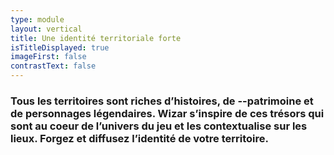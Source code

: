 ```yaml
---
type: module
layout: vertical
title: Une identité territoriale forte
isTitleDisplayed: true
imageFirst: false
contrastText: false
---
```

### Tous les territoires sont **riches d’histoires**, de --**patrimoine** et de personnages légendaires. Wizar s’inspire de ces trésors qui sont au coeur de l’univers du jeu et les contextualise sur les lieux. Forgez et diffusez l’identité de votre territoire.
